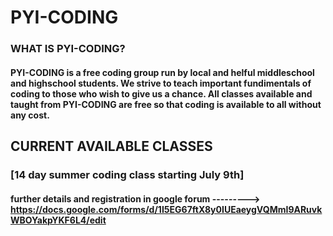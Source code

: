 #                                                                         PYI-CODING
### WHAT IS PYI-CODING?
#### PYI-CODING is a free coding group run by local and helful middleschool and highschool students. We strive to teach important fundimentals of coding to those who wish to give us a chance. All classes available and taught from PYI-CODING are free so that coding is available to all without any cost. 
## CURRENT AVAILABLE CLASSES
### [14 day summer coding class starting July 9th] 
####  further details and registration in google forum ---------> https://docs.google.com/forms/d/1I5EG67ftX8y0IUEaeygVQMmI9ARuvkWBOYakpYKF6L4/edit

